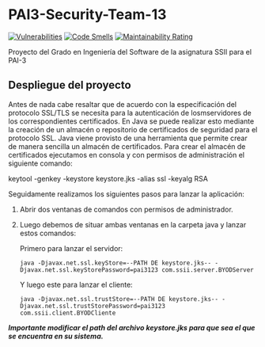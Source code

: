 # PAI3-Security-Team-13

[![Vulnerabilities](https://sonarcloud.io/api/project_badges/measure?project=ferandgal_PAI3-Security-Team-13&metric=vulnerabilities)](https://sonarcloud.io/summary/new_code?id=ferandgal_PAI3-Security-Team-13)
[![Code Smells](https://sonarcloud.io/api/project_badges/measure?project=ferandgal_PAI3-Security-Team-13&metric=code_smells)](https://sonarcloud.io/summary/new_code?id=ferandgal_PAI3-Security-Team-13)
[![Maintainability Rating](https://sonarcloud.io/api/project_badges/measure?project=ferandgal_PAI3-Security-Team-13&metric=sqale_rating)](https://sonarcloud.io/summary/new_code?id=ferandgal_PAI3-Security-Team-13)

Proyecto del Grado en Ingeniería del Software de la asignatura SSII para el PAI-3

## Despliegue del proyecto

Antes de nada cabe resaltar que de acuerdo con la especificación del protocolo SSL/TLS se necesita para la autenticación de losmservidores de los correspondientes certificados. En Java se puede realizar esto mediante la creación de un almacén o repositorio de certificados de seguridad para el protocolo SSL. Java viene provisto
de una herramienta que permite crear de manera sencilla un almacén de certificados. Para crear el
almacén de certificados ejecutamos en consola y con permisos de administración el siguiente
comando:

keytool -genkey -keystore keystore.jks -alias ssl -keyalg RSA

Seguidamente realizamos los siguientes pasos para lanzar la aplicación:

1. Abrir dos ventanas de comandos con permisos de administrador.

2. Luego debemos de situar ambas ventanas en la carpeta java y lanzar estos comandos:

      Primero para lanzar el servidor:
      ````
      java -Djavax.net.ssl.keyStore=--PATH DE keystore.jks-- -Djavax.net.ssl.keyStorePassword=pai3123 com.ssii.server.BYODServer 
      ````

      Y luego este para lanzar el cliente:
      ````
      java -Djavax.net.ssl.trustStore=--PATH DE keystore.jks-- -Djavax.net.ssl.trustStorePassword=pai3123 com.ssii.client.BYODCliente
      ````

***Importante modificar el path del archivo keystore.jks para que sea el que se encuentra en su sistema.***

